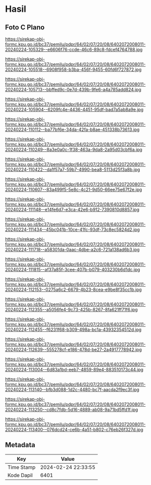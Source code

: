# Hasil

## Foto C Plano

https://sirekap-obj-formc.kpu.go.id/bc37/pemilu/pdpr/64/02/07/20/08/6402072008011-20240224-105329--e6606f76-ccde-46c6-89c8-fdcef4764788.jpg

https://sirekap-obj-formc.kpu.go.id/bc37/pemilu/pdpr/64/02/07/20/08/6402072008011-20240224-105518--6908f958-b3ba-456f-9455-60fd6f727872.jpg

https://sirekap-obj-formc.kpu.go.id/bc37/pemilu/pdpr/64/02/07/20/08/6402072008011-20240224-105713--bbffed9c-0e7d-439b-9fe6-a4a785add824.jpg

https://sirekap-obj-formc.kpu.go.id/bc37/pemilu/pdpr/64/02/07/20/08/6402072008011-20240224-105904--6209fc4e-4436-4451-95df-bad7a5ab8a9e.jpg

https://sirekap-obj-formc.kpu.go.id/bc37/pemilu/pdpr/64/02/07/20/08/6402072008011-20240224-110112--ba77bf6e-34da-42fa-b8ae-451338b73613.jpg

https://sirekap-obj-formc.kpu.go.id/bc37/pemilu/pdpr/64/02/07/20/08/6402072008011-20240224-110249--8a3e0a0c-1f38-463a-9da8-2a95d03cbf6a.jpg

https://sirekap-obj-formc.kpu.go.id/bc37/pemilu/pdpr/64/02/07/20/08/6402072008011-20240224-110422--da1f57a7-59b7-4990-bea8-5113d25f3a8b.jpg

https://sirekap-obj-formc.kpu.go.id/bc37/pemilu/pdpr/64/02/07/20/08/6402072008011-20240224-110607--83a499f5-5e8c-4c21-9d50-66ee75e67f2e.jpg

https://sirekap-obj-formc.kpu.go.id/bc37/pemilu/pdpr/64/02/07/20/08/6402072008011-20240224-111148--e14fe6d7-e3ca-42e6-b912-7390810d8857.jpg

https://sirekap-obj-formc.kpu.go.id/bc37/pemilu/pdpr/64/02/07/20/08/6402072008011-20240224-111434--45bc041b-10ce-41fc-93df-73c8ec5824d2.jpg

https://sirekap-obj-formc.kpu.go.id/bc37/pemilu/pdpr/64/02/07/20/08/6402072008011-20240224-111718--a58301da-0aac-4dbe-a2c6-721a138ad6b3.jpg

https://sirekap-obj-formc.kpu.go.id/bc37/pemilu/pdpr/64/02/07/20/08/6402072008011-20240224-111815--af37a85f-3cee-407b-b079-403230b6d1dc.jpg

https://sirekap-obj-formc.kpu.go.id/bc37/pemilu/pdpr/64/02/07/20/08/6402072008011-20240224-112153--0275a6c2-6679-4b23-8cea-e9be8f35cc1b.jpg

https://sirekap-obj-formc.kpu.go.id/bc37/pemilu/pdpr/64/02/07/20/08/6402072008011-20240224-112355--a5056fe4-9c73-425b-8267-8fa621ff71f6.jpg

https://sirekap-obj-formc.kpu.go.id/bc37/pemilu/pdpr/64/02/07/20/08/6402072008011-20240224-112455--f6231f68-b309-498a-bc1a-43932354512d.jpg

https://sirekap-obj-formc.kpu.go.id/bc37/pemilu/pdpr/64/02/07/20/08/6402072008011-20240224-112639--555278cf-e186-478d-be27-2a4917778942.jpg

https://sirekap-obj-formc.kpu.go.id/bc37/pemilu/pdpr/64/02/07/20/08/6402072008011-20240224-113004--6d83a1bd-eeb7-4859-89e4-883510173c44.jpg

https://sirekap-obj-formc.kpu.go.id/bc37/pemilu/pdpr/64/02/07/20/08/6402072008011-20240224-113140--bfb3d088-1d2c-4480-bc7f-aacda2f9ec3f.jpg

https://sirekap-obj-formc.kpu.go.id/bc37/pemilu/pdpr/64/02/07/20/08/6402072008011-20240224-113250--cd8c7fdb-5d16-4889-ab08-9a71bd5ffd1f.jpg

https://sirekap-obj-formc.kpu.go.id/bc37/pemilu/pdpr/64/02/07/20/08/6402072008011-20240224-113400--076dcd24-ce6b-4a51-b802-c76eb26f327d.jpg


## Metadata

| Key        | Value               |
| ---------- | ------------------- |
| Time Stamp | 2024-02-24 22:33:55 |
| Kode Dapil | 6401                |



